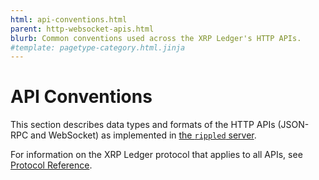 ```yaml
---
html: api-conventions.html
parent: http-websocket-apis.html
blurb: Common conventions used across the XRP Ledger's HTTP APIs.
#template: pagetype-category.html.jinja
---
```

# API Conventions

This section describes data types and formats of the HTTP APIs (JSON-RPC and WebSocket) as implemented in [the `rippled` server](xrpl-servers.html).

For information on the XRP Ledger protocol that applies to all APIs, see [Protocol Reference](protocol-reference.html).
